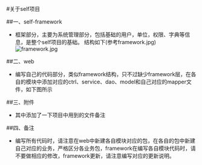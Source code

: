 #关于self项目  

##一、self-framework  
- 框架部分，主要为系统管理部分，包括基础的用户，单位，权限、字典等信息，是整个self项目的基础。
结构如下(参考framework.jpg)
![framework.jpg](http://i.imgur.com/mF2oJQ8.jpg)

##二、web
- 编写自己的代码部分，类似framework结构，只不过缺少framework层，在各自的模块中添加对应的ctrl、service、dao、model和自己对应的mapper文件，如下图所示


##三、附件
- 其中添加了一下项目中用到的文件备注

##四、备注
- 编写所有代码时，请注意在web中新建各自模块对应的包，在各自的包中新建自己对应的业务，严格区分各业务包，framework在编写各自模块代码时，请不要做相应的修改，framework更新，请注意编写对应的更新说明。